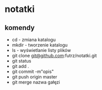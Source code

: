 # notatki
## komendy
* cd - zmiana katalogu
* mkdir - tworzenie katalogu
* ls - wyświetlanie listy plików
* git clone git@github.com:futrz/notatki.git
* git status
* git add .
* git commit -m"opis"
* git push origin master
* git merge nazwa gałęzi